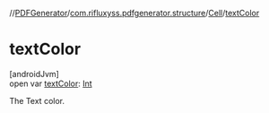 //[PDFGenerator](../../../index.md)/[com.rifluxyss.pdfgenerator.structure](../index.md)/[Cell](index.md)/[textColor](text-color.md)

# textColor

[androidJvm]\
open var [textColor](text-color.md): [Int](https://kotlinlang.org/api/latest/jvm/stdlib/kotlin/-int/index.html)

The Text color.

